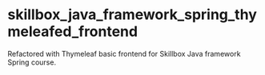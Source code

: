 # skillbox_java_framework_spring_thymeleafed_frontend
Refactored with Thymeleaf basic frontend for Skillbox Java framework Spring course.

